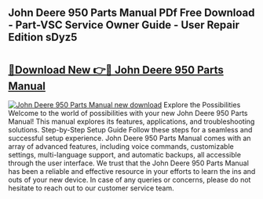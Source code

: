 ## John Deere 950 Parts Manual PDf Free Download - Part-VSC Service Owner Guide - User Repair Edition sDyz5

# <h2><a href="http://bc85890.oget.top/?id=John+Deere+950+Parts+Manual">🔗Download New 👉🔴 John Deere 950 Parts Manual</a></h2>

[![John Deere 950 Parts Manual new download](https://i.imgur.com/5g1atiW.png)](http://bc85890.oget.top/?id=John+Deere+950+Parts+Manual)
Explore the Possibilities Welcome to the world of possibilities with your new John Deere 950 Parts Manual! This manual explores its features, applications, and troubleshooting solutions. Step-by-Step Setup Guide Follow these steps for a seamless and successful setup experience. John Deere 950 Parts Manual comes with an array of advanced features, including voice commands, customizable settings, multi-language support, and automatic backups, all accessible through the user interface. We trust that the John Deere 950 Parts Manual has been a reliable and effective resource in your efforts to learn the ins and outs of your new device. In case of any queries or concerns, please do not hesitate to reach out to our customer service team.
